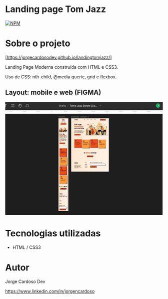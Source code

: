 # Landing page Tom Jazz

[![NPM](https://img.shields.io/npm/l/react)](https://github.com/JORGECARDOSODEV/landingtomjazz/blob/main/LICENSE) 

# Sobre o projeto

[https://jorgecardosodev.github.io/landingtomjazz/]

Landing Page Moderna construída com HTML e CSS3.

Uso de CSS: nth-child, @media querie, grid e flexbox.

## Layout: mobile e web (FIGMA)
![Web 1](https://github.com/JORGECARDOSODEV/landingtomjazz/blob/main/ppfigmat.png)

# Tecnologias utilizadas
- HTML / CSS3 

# Autor

Jorge Cardoso Dev

https://www.linkedin.com/in/jorgencardoso
